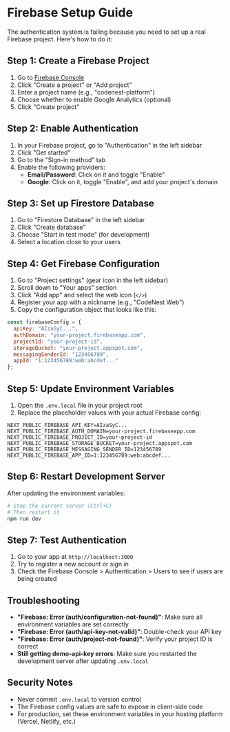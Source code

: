 # Firebase Setup Guide

The authentication system is failing because you need to set up a real Firebase project. Here's how to do it:

## Step 1: Create a Firebase Project

1. Go to [Firebase Console](https://console.firebase.google.com/)
2. Click "Create a project" or "Add project"
3. Enter a project name (e.g., "codenest-platform")
4. Choose whether to enable Google Analytics (optional)
5. Click "Create project"

## Step 2: Enable Authentication

1. In your Firebase project, go to "Authentication" in the left sidebar
2. Click "Get started"
3. Go to the "Sign-in method" tab
4. Enable the following providers:
   - **Email/Password**: Click on it and toggle "Enable"
   - **Google**: Click on it, toggle "Enable", and add your project's domain

## Step 3: Set up Firestore Database

1. Go to "Firestore Database" in the left sidebar
2. Click "Create database"
3. Choose "Start in test mode" (for development)
4. Select a location close to your users

## Step 4: Get Firebase Configuration

1. Go to "Project settings" (gear icon in the left sidebar)
2. Scroll down to "Your apps" section
3. Click "Add app" and select the web icon (`</>`)
4. Register your app with a nickname (e.g., "CodeNest Web")
5. Copy the configuration object that looks like this:

```javascript
const firebaseConfig = {
  apiKey: "AIzaSyC...",
  authDomain: "your-project.firebaseapp.com",
  projectId: "your-project-id",
  storageBucket: "your-project.appspot.com",
  messagingSenderId: "123456789",
  appId: "1:123456789:web:abcdef..."
};
```

## Step 5: Update Environment Variables

1. Open the `.env.local` file in your project root
2. Replace the placeholder values with your actual Firebase config:

```env
NEXT_PUBLIC_FIREBASE_API_KEY=AIzaSyC...
NEXT_PUBLIC_FIREBASE_AUTH_DOMAIN=your-project.firebaseapp.com
NEXT_PUBLIC_FIREBASE_PROJECT_ID=your-project-id
NEXT_PUBLIC_FIREBASE_STORAGE_BUCKET=your-project.appspot.com
NEXT_PUBLIC_FIREBASE_MESSAGING_SENDER_ID=123456789
NEXT_PUBLIC_FIREBASE_APP_ID=1:123456789:web:abcdef...
```

## Step 6: Restart Development Server

After updating the environment variables:

```bash
# Stop the current server (Ctrl+C)
# Then restart it
npm run dev
```

## Step 7: Test Authentication

1. Go to your app at `http://localhost:3000`
2. Try to register a new account or sign in
3. Check the Firebase Console > Authentication > Users to see if users are being created

## Troubleshooting

- **"Firebase: Error (auth/configuration-not-found)"**: Make sure all environment variables are set correctly
- **"Firebase: Error (auth/api-key-not-valid)"**: Double-check your API key
- **"Firebase: Error (auth/project-not-found)"**: Verify your project ID is correct
- **Still getting demo-api-key errors**: Make sure you restarted the development server after updating `.env.local`

## Security Notes

- Never commit `.env.local` to version control
- The Firebase config values are safe to expose in client-side code
- For production, set these environment variables in your hosting platform (Vercel, Netlify, etc.)
